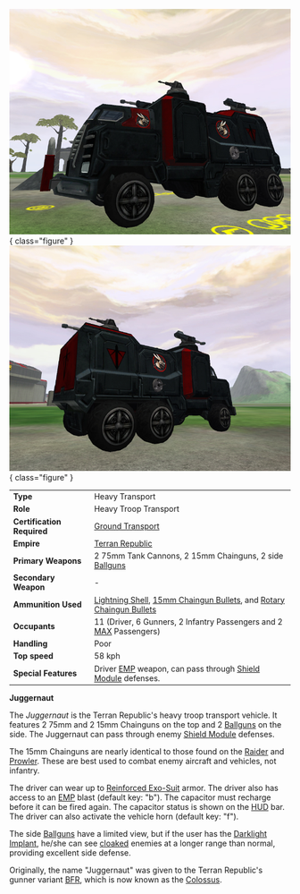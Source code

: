 ![Juggernaut](../images/JuggernautFront.jpg){ class="figure" }
![](../images/Juggernaut.jpg){ class="figure" }

|                            |                                                                                                                                                                                               |
| -------------------------- | --------------------------------------------------------------------------------------------------------------------------------------------------------------------------------------------- |
| **Type**                   | Heavy Transport                                                                                                                                                                               |
| **Role**                   | Heavy Troop Transport                                                                                                                                                                         |
| **Certification Required** | [Ground Transport](../certifications/Ground_Transport.md)                                                                                                                                     |
| **Empire**                 | [Terran Republic](../etc/Terran_Republic.md)                                                                                                                                                  |
| **Primary Weapons**        | 2 75mm Tank Cannons, 2 15mm Chainguns, 2 side [Ballguns](../items/Ballgun.md)                                                                                                                 |
| **Secondary Weapon**       | \-                                                                                                                                                                                            |
| **Ammunition Used**        | [Lightning Shell](../ammunition/Lightning_Shell.md), [15mm Chaingun Bullets](../ammunition/15mm_Chaingun_Bullets.md), and [Rotary Chaingun Bullets](../ammunition/Rotary_Chaingun_Bullets.md) |
| **Occupants**              | 11 (Driver, 6 Gunners, 2 Infantry Passengers and 2 [MAX](../items/Mechanized_Assault_Exo-Suit.md) Passengers)                                                                                 |
| **Handling**               | Poor                                                                                                                                                                                          |
| **Top speed**              | 58 kph                                                                                                                                                                                        |
| **Special Features**       | Driver [EMP](../commands/EMP.md) weapon, can pass through [Shield Module](../items/Shield_Module.md) defenses.                                                                                |

**Juggernaut**

The _Juggernaut_ is the Terran Republic's heavy troop transport vehicle. It
features 2 75mm and 2 15mm Chainguns on the top and 2
[Ballguns](../items/Ballgun.md) on the side. The Juggernaut can pass through
enemy [Shield Module](../items/Shield_Module.md) defenses.

The 15mm Chainguns are nearly identical to those found on the
[Raider](Raider.md) and [Prowler](Prowler.md). These are best used to combat
enemy aircraft and vehicles, not infantry.

The driver can wear up to [Reinforced Exo-Suit](../armor/Reinforced_Exo-Suit.md)
armor. The driver also has access to an [EMP](../commands/EMP.md) blast (default
key: "b"). The capacitor must recharge before it can be fired again. The
capacitor status is shown on the [HUD](../etc/Heads-up_Display.md) bar. The
driver can also activate the vehicle horn (default key: "f").

The side [Ballguns](../items/Ballgun.md) have a limited view, but if the user
has the [Darklight](../implants/Darklight.md)
[Implant](../implants/Implants.md), he/she can see
[cloaked](../items/Infiltration_Suit.md) enemies at a longer range than normal,
providing excellent side defense.

Originally, the name "Juggernaut" was given to the Terran Republic's gunner
variant [BFR](BattleFrame_Robotics.md), which is now known as the
[Colossus](Colossus.md).

